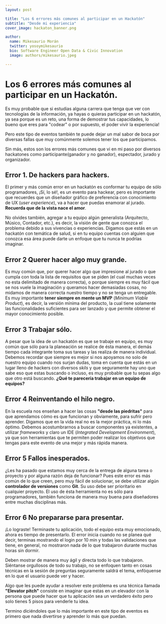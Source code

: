 ```yaml
---
layout: post

title: "Los 6 errores más comunes al participar en un Hackatón"
subtitle: "Desde mi experiencia"
cover_image: hackaton_banner.png

author:
  name: Mikesaurio Morán
  twitter: yosoymikesaurio
  bio: Software Engineer Open Data & Civic Innovation
  image: authors/mikesaurio.jpeg

---
```


# Los 6 errores más comunes al participar en un Hackatón.Es muy probable que si estudias alguna carrera que tenga que ver con tecnologías de la información, ya hayas o quieras participar en un hackatón, ya sea porque es un reto, una forma de demostrar tus capacidades, lo bueno que eres para "codear" o por supuesto, el poder vivir la experiencia!
Pero este tipo de eventos también te puede dejar un mal sabor de boca por diversas fallas que muy comúnmente solemos tener los que participamos.
 Sin más, estos son los errores más comunes que vi en mi paso por diversos hackatones como participante(ganador y no ganador), espectador, jurado y organizador.##  Error 1. De hackers para hackers.El primer y más común error en un hackatón es conformar tu equipo de sólo programadores, ¡Sí, lo sé!, es un evento para hackear, pero es importante que recuerdes que un diseñador gráfico de preferencia con conocimiento de UX (*user experience*), va a hacer que puedas enamorar al jurado. **Recuerda que de la vista nace el amor**.No olvides también, agregar a tu equipo algún generalista (Arquitecto, Músico, Contador, etc.), es decir, la visión de gente que conozca el problema debido a sus vivencias o experiencias. Digamos que estás en un hackatón con temática de salud, si en tu equipo cuentas con alguien que conozca esa área puede darte un enfoque que tu nunca te podrías imaginar. ##  Error 2 Querer hacer algo muy grande.Es muy común que, por querer hacer algo que impresione al jurado o que cumpla con toda la lista de requisitos que se piden (el cual muchas veces no esta delimitado de manera correcta), o porque siempre es muy fácil que se nos vuele la imaginación y queramos hacer demasiadas cosas, no midamos de manera correcta nuestro tiempo y no se tenga un entregable. Es muy importante **tener siempre en mente un MVP** (*Minimum Viable Product*), es decir, la versión mínima del producto, la cual tiene solamente las funcionalidades suficientes para ser lanzado y que permite obtener el mayor conocimiento posible.## Error 3 Trabajar sólo.A pesar que la idea de un hackatón es que se trabaje en  equipo, es muy común que sólo para la planeación se realice de ésta manera, el demás tiempo cada integrante toma sus tareas y las realiza de manera individual. Debemos recordar que siempre es mejor si nos apoyamos no solo de nuestro equipo cuando nos surjan dudas, toma en cuenta que estás en un lugar lleno de hackers con diversos *skils* y que seguramente hay uno que sabe eso que estas buscando o incluso, es muy probable que tu sepas algo que otro está buscando. **¿Qué te parecería trabajar en un equipo de equipos?**## Error 4 Reinventando el hilo negro.En la escuela nos enseñan a hacer las cosas **"desde las piedritas"** para que aprendamos cómo es que funcionan y obviamente, para sufrir pero aprender. Digamos que en la vida real no es la mejor práctica, ni lo más óptimo. Debemos acostumbrarnos a buscar componentes ya existentes, a utilizar *frameworks* y claro un IDE (*Integrated Development Environment*), ya que son herramientas que te permiten poder realizar los objetivos que tengas para este evento de una mejor y más rápida manera.## Error 5 Fallos inesperados.¿Les ha pasado que estamos muy cerca de la entrega de alguna tarea o proyecto y por alguna razón deja de funcionar? Pues este error es más común de lo que creen, pero muy fácil de solucionar, se debe utilizar algún **controlador de versiones** como **Git**. Su uso debe ser prioritario en cualquier proyecto. El uso de ésta herramienta no es sólo para programadores, también funciona de manera muy buena para diseñadores entre muchas disciplinas más.## Error 6 No prepararse para presentar. ¡Lo lograste! Terminaste tu aplicación, todo el equipo esta muy emocionado, ahora es tiempo de presentarlo. El error inicia cuando no se planea qué decir, terminas mostrando el login por 10 min y todas las validaciones que tiene, en general, no mostraron nada de lo que trabajaron durante muchas horas sin dormir. Deben mostrar de manera muy ágil y directa todo lo que trabajaron. Siéntanse orgullosos de todo su trabajo, no se enfoquen tanto en cosas técnicas en la sesión de preguntas seguramente saldrá el tema, enfóquense en lo que el usuario puede ver y hacer.Algo que les puede ayudar a resolver este problema es una técnica llamada **"Elevator pitch"** consiste en imaginar que estas en un elevador con la persona que puede hacer que tu aplicación sea un verdadero éxito pero solo tienes 5 pisos para venderle tu idea.Termino diciéndoles que lo más importante en este tipo de eventos es primero que nada divertirse y aprender lo más que puedan.



